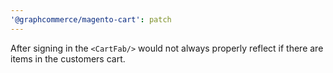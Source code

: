 ```yaml
---
'@graphcommerce/magento-cart': patch
---
```


After signing in the `<CartFab/>` would not always properly reflect if there are items in the customers cart.
